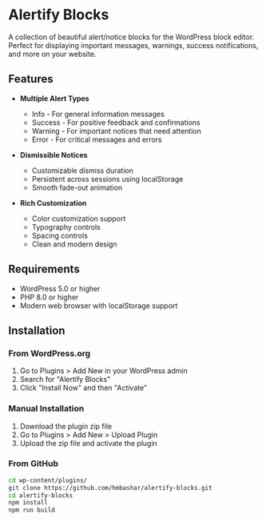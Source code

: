 # Alertify Blocks

A collection of beautiful alert/notice blocks for the WordPress block editor. Perfect for displaying important messages, warnings, success notifications, and more on your website.

## Features

- **Multiple Alert Types**
  - Info - For general information messages
  - Success - For positive feedback and confirmations
  - Warning - For important notices that need attention
  - Error - For critical messages and errors

- **Dismissible Notices**
  - Customizable dismiss duration
  - Persistent across sessions using localStorage
  - Smooth fade-out animation

- **Rich Customization**
  - Color customization support
  - Typography controls
  - Spacing controls
  - Clean and modern design

## Requirements

- WordPress 5.0 or higher
- PHP 8.0 or higher
- Modern web browser with localStorage support

## Installation

### From WordPress.org
1. Go to Plugins > Add New in your WordPress admin
2. Search for "Alertify Blocks"
3. Click "Install Now" and then "Activate"

### Manual Installation
1. Download the plugin zip file
2. Go to Plugins > Add New > Upload Plugin
3. Upload the zip file and activate the plugin

### From GitHub
```bash
cd wp-content/plugins/
git clone https://github.com/hmbashar/alertify-blocks.git
cd alertify-blocks
npm install
npm run build